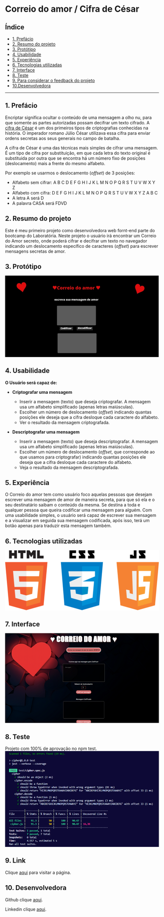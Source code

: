 # Correio do amor / Cifra de César 

## Índice

* [1. Prefácio](#1-prefácio)
* [2. Resumo do projeto](#2-resumo-do-projeto)
* [3. Protótipo](#3-protótipo)
* [4. Usabilidade](#4-usabilidade)
* [5. Experiência](#5-experiência)
* [6. Tecnologias utilizadas](#6-tecnologias-utilizadas)
* [7. Interface](#7-interface)
* [8. Teste](#8-teste)
* [9. Para considerar o feedback do projeto](#9-para-considerar-o-feedback-do-projeto)
* [10.Desenvolvedora](#10-desenvolvedora)
***

## 1. Prefácio

Encriptar significa ocultar o conteúdo de uma mensagem a olho nu,
para que somente as partes autorizadas possam decifrar um texto cifrado.
A [cifra de César](https://pt.wikipedia.org/wiki/Cifra_de_C%C3%A9sar)
é um dos primeiros tipos de criptografias conhecidas na história.
O imperador romano Júlio César utilizava essa cifra para enviar
ordens secretas aos seus generais no campo de batalha.

A cifra de César é uma das técnicas mais simples de cifrar uma mensagem. É um
tipo de cifra por substituição, em que cada letra do texto original é
substituida por outra que se encontra há um número fixo de posições
(deslocamento) mais a frente do mesmo alfabeto.

Por exemplo se usarmos o deslocamento (_offset_) de 3 posições:

* Alfabeto sem cifrar: A B C D E F G H I J K L M N O P Q R S T U V W X Y Z
* Alfabeto com cifra:  D E F G H I J K L M N O P Q R S T U V W X Y Z A B C
* A letra A será D
* A palavra CASA será FDVD



## 2. Resumo do projeto

Este é meu primeiro projeto como desenvolvedora web fornt-end parte do bootcamp do Laboratória.
Neste projeto o usuário irá encontrar um Correio do Amor secreto, onde poderá cifrar e decifrar um texto no navegador indicando um deslocamento
específico de caracteres (_offset_) para escrever mensagens secretas de amor.


## 3. Protótipo

![Alt text](prot%C3%B3tipo.jpg)

## 4. Usabilidade


**O Usuário será capaz de:**

* **Criptografar uma mensagem**
  - Inserir a mensagem (texto) que deseja criptografar. A mensagem usa um
    alfabeto simplificado (apenas letras maiúsculas).
  - Escolher um número de deslocamento (_offset_) indicando quantas posições
    ele deseja que a cifra desloque cada caractere do alfabeto.
  - Ver o resultado da mensagem criptografada.


* **Descriptografar uma mensagem**
  - Inserir a mensagem (texto) que deseja descriptografar. A mensagem usa um
    alfabeto simplificado (apenas letras maiúsculas).
  - Escolher um número de deslocamento (_offset_, que corresponde ao que usamos
    para criptografar) indicando quantas posições ele deseja que a cifra
    desloque cada caractere do alfabeto.
  - Veja o resultado da mensagem descriptografada.


## 5. Experiência

O Correio do amor tem como usuário foco aquelas pessoas que desejam escrever uma mensagem de amor de maneira secreta, para que só ela e o seu destinatário saibam o conteúdo da mesma.
Se destina a toda e qualquer pessoa que queira codificar uma mensagem para alguém.
Com uma usabilidade simples, o usuário será capaz de escrever sua mensagem e a visualizar em seguida sua mensagem codificada, após isso, terá um botão apenas para traduzir esta mensagem também.

## 6. Tecnologias utilizadas

![Alt text](html5-logo-31816.png)



## 7. Interface

![Alt text](projeto.png)


## 8. Teste
Projeto com 100% de aprovação no npm test.
![Alt text](testimag.png)

## 9. Link

Clique [aqui](https://rafaelamiliano.github.io/SAP011-cipher/) para visitar a página.

## 10. Desenvolvedora

Github clique [aqui](https://github.com/RafaelaMiliano).

Linkedin clique [aqui](https://www.linkedin.com/in/rafaela-miliano-4b4581223/).

